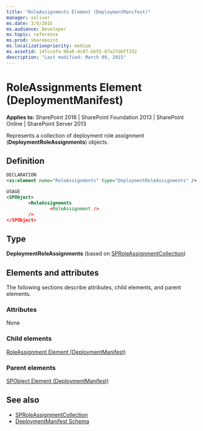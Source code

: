 ```yaml
---
title: "RoleAssignments Element (DeploymentManifest)"
manager: soliver
ms.date: 3/9/2015
ms.audience: Developer
ms.topic: reference
ms.prod: sharepoint
ms.localizationpriority: medium
ms.assetid: 14fccefa-96a8-4c07-bb55-87a27dbff332
description: "Last modified: March 09, 2015"
---
```


# RoleAssignments Element (DeploymentManifest)

**Applies to:** SharePoint 2016 | SharePoint Foundation 2013 | SharePoint Online | SharePoint Server 2013 
  
Represents a collection of deployment role assignment (**DeploymentRoleAssignments**) objects.

## Definition

```XML
DECLARATION
<xs:element name="RoleAssignments" type="DeploymentRoleAssignments" />

USAGE
<SPObject>
        <RoleAssignments
                <RoleAssignment />
        />
</SPObject>

```

## Type

**DeploymentRoleAssignments** (based on [SPRoleAssignmentCollection](https://msdn.microsoft.com/library/Microsoft.SharePoint.SPRoleAssignmentCollection.aspx)) 
  
## Elements and attributes

The following sections describe attributes, child elements, and parent elements.

### Attributes

None
   
### Child elements

[RoleAssignment Element (DeploymentManifest)](roleassignment-element-deploymentmanifest.md)
   
### Parent elements

[SPObject Element (DeploymentManifest)](spobject-element-deploymentmanifest.md)
   
## See also

- [SPRoleAssignmentCollection](https://msdn.microsoft.com/library/Microsoft.SharePoint.SPRoleAssignmentCollection.aspx)
- [DeploymentManifest Schema](deploymentmanifest-schema.md)

